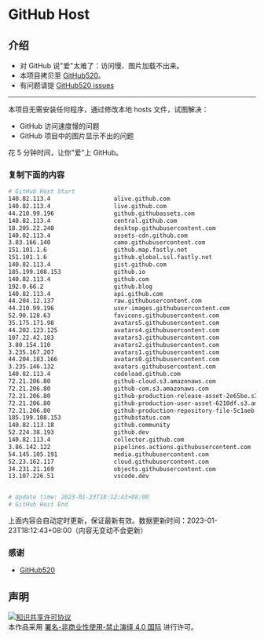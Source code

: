 # GitHub Host
## 介绍
- 对 GitHub 说"爱"太难了：访问慢、图片加载不出来。
- 本项目拷贝至 [GitHub520](https://github.com/521xueweihan/GitHub520)。
- 有问题请提 [GitHub520 issues](https://github.com/521xueweihan/GitHub520/issues/new)

---

本项目无需安装任何程序，通过修改本地 hosts 文件，试图解决：
- GitHub 访问速度慢的问题
- GitHub 项目中的图片显示不出的问题

花 5 分钟时间，让你"爱"上 GitHub。

### 复制下面的内容
```bash
# GitHub Host Start
140.82.113.4                  alive.github.com
140.82.113.4                  live.github.com
44.210.99.196                 github.githubassets.com
140.82.113.4                  central.github.com
18.205.22.240                 desktop.githubusercontent.com
140.82.113.4                  assets-cdn.github.com
3.83.166.140                  camo.githubusercontent.com
151.101.1.6                   github.map.fastly.net
151.101.1.6                   github.global.ssl.fastly.net
140.82.113.4                  gist.github.com
185.199.108.153               github.io
140.82.113.4                  github.com
192.0.66.2                    github.blog
140.82.113.4                  api.github.com
44.204.12.137                 raw.githubusercontent.com
44.210.99.196                 user-images.githubusercontent.com
52.90.128.63                  favicons.githubusercontent.com
35.175.171.98                 avatars5.githubusercontent.com
44.202.123.125                avatars4.githubusercontent.com
107.22.42.183                 avatars3.githubusercontent.com
3.80.154.110                  avatars2.githubusercontent.com
3.235.167.207                 avatars1.githubusercontent.com
44.204.183.166                avatars0.githubusercontent.com
3.235.146.132                 avatars.githubusercontent.com
140.82.113.4                  codeload.github.com
72.21.206.80                  github-cloud.s3.amazonaws.com
72.21.206.80                  github-com.s3.amazonaws.com
72.21.206.80                  github-production-release-asset-2e65be.s3.amazonaws.com
72.21.206.80                  github-production-user-asset-6210df.s3.amazonaws.com
72.21.206.80                  github-production-repository-file-5c1aeb.s3.amazonaws.com
185.199.108.153               githubstatus.com
140.82.113.18                 github.community
52.224.38.193                 github.dev
140.82.113.4                  collector.github.com
3.86.142.122                  pipelines.actions.githubusercontent.com
54.145.105.191                media.githubusercontent.com
52.23.162.117                 cloud.githubusercontent.com
34.231.21.169                 objects.githubusercontent.com
13.107.226.51                 vscode.dev


# Update time: 2023-01-23T18:12:43+08:00
# GitHub Host End

```
上面内容会自动定时更新，保证最新有效。数据更新时间：2023-01-23T18:12:43+08:00（内容无变动不会更新）

### 感谢

- [GitHub520](https://github.com/521xueweihan/GitHub520)

## 声明
<a rel="license" href="https://creativecommons.org/licenses/by-nc-nd/4.0/deed.zh"><img alt="知识共享许可协议" style="border-width: 0" src="https://licensebuttons.net/l/by-nc-nd/4.0/88x31.png"></a><br>本作品采用 <a rel="license" href="https://creativecommons.org/licenses/by-nc-nd/4.0/deed.zh">署名-非商业性使用-禁止演绎 4.0 国际</a> 进行许可。